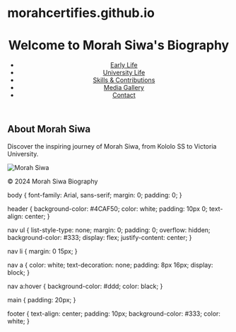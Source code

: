 # morahcertifies.github.io
<!DOCTYPE html>
<html lang="en">
<head>
    <meta charset="UTF-8">
    <meta name="viewport" content="width=device-width, initial-scale=1.0">
    <title>Morah Siwa Biography</title>
    <link rel="stylesheet" href="style.css">
</head>
<body>
    <header>
        <h1>Welcome to Morah Siwa's Biography</h1>
        <nav>
            <ul>
                <li><a href="early-life.html">Early Life</a></li>
                <li><a href="university.html">University Life</a></li>
                <li><a href="skills.html">Skills & Contributions</a></li>
                <li><a href="gallery.html">Media Gallery</a></li>
                <li><a href="contact.html">Contact</a></li>
            </ul>
        </nav>
    </header>
    <main>
        <section>
            <h2>About Morah Siwa</h2>
            <p>Discover the inspiring journey of Morah Siwa, from Kololo SS to Victoria University.</p>
        </section>
        <section>
            <img src="images/morah-intro.jpg" alt="Morah Siwa">
        </section>
    </main>
    <footer>
        <p>&copy; 2024 Morah Siwa Biography</p>
    </footer>
</body>
</html>
body {
    font-family: Arial, sans-serif;
    margin: 0;
    padding: 0;
}

header {
    background-color: #4CAF50;
    color: white;
    padding: 10px 0;
    text-align: center;
}

nav ul {
    list-style-type: none;
    margin: 0;
    padding: 0;
    overflow: hidden;
    background-color: #333;
    display: flex;
    justify-content: center;
}

nav li {
    margin: 0 15px;
}

nav a {
    color: white;
    text-decoration: none;
    padding: 8px 16px;
    display: block;
}

nav a:hover {
    background-color: #ddd;
    color: black;
}

main {
    padding: 20px;
}

footer {
    text-align: center;
    padding: 10px;
    background-color: #333;
    color: white;
}

